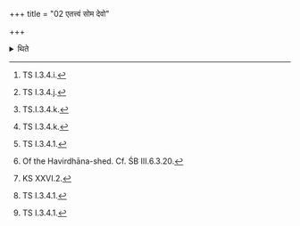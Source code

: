 +++
title = "02 एतत्त्वं सोम देवो"

+++

<details><summary>थिते</summary>

2. With etat tvaṁ soma devaḥ devānupāgāh...[^1], having addressed (the Soma), with idaṁ ahaṁ manuṣyo manuṣyān...[^2] having turned by his right, with namo devebhyaḥ...[^3] having folded his hands towards the east (and) with svadhā pitr̥bhyaḥ...[^4] having folded, (his hands) towards the south, with idamhaṁ nirvaruṇasya pāśāt...[^5] having stepped out,[^6] with svarabhivyakhyam...[^7] he looks at the east. With suvarabhi khyeṣam...[^8] he looks along at the entire sacrificial place; with vaiśvānaram...[^9] (he looks) at the Āhavanīya (-fire).   


[^1]: TS I.3.4.i.  

[^2]: TS I.3.4.j.  

[^3]: TS.I.3.4.k.  

[^4]: TS I.3.4.k.   

[^5]: TS I.3.4.1.   

[^6]: Of the Havirdhāna-shed. Cf. ŚB III.6.3.20.  

[^7]: KS XXVI.2.  

[^8]: TS I.3.4.1.   

[^9]: TS I.3.4.1.   
</details>
